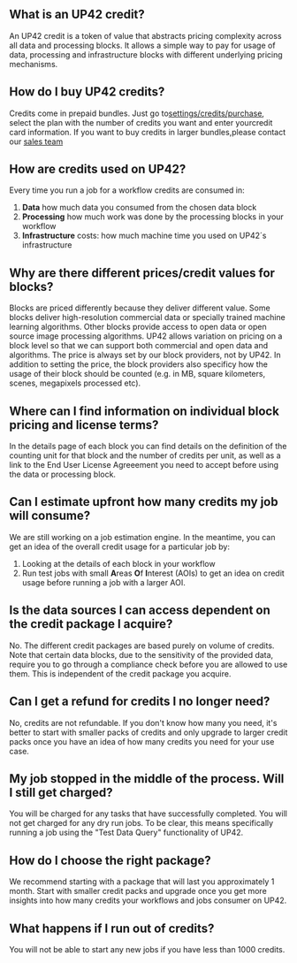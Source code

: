 ## What is an UP42 credit?

An UP42 credit is a token of value that abstracts pricing complexity across all data and processing blocks. It allows a simple way to pay for usage of data, processing and infrastructure blocks with different underlying pricing mechanisms.

## How do I buy UP42 credits?
 
Credits come in prepaid bundles. Just go to[settings/credits/purchase](https://up42.com/settings/credit/purchase), select the plan with the number of credits you want and enter yourcredit card information. If you want to buy credits in larger bundles,please contact our [sales team](mailto:sales@up42.com)

## How are credits used on UP42?

Every time you run a job for a workflow credits are consumed in:

 1. **Data** how much data you consumed from the chosen data block
 2. **Processing** how much work was done by the processing blocks in your workflow
 4. **Infrastructure** costs: how much machine time you used on UP42´s infrastructure

## Why are there different prices/credit values for blocks?

Blocks are priced differently because they deliver different value. Some blocks deliver high-resolution commercial data or specially trained machine learning algorithms. Other blocks provide access to open data or open source image processing algorithms. UP42 allows variation on pricing on a block level so that we can support both commercial and open data and algorithms. The price is always set by our block providers, not by UP42. In addition to setting the price, the block providers also specificy how the usage of their block should be counted (e.g. in MB, square kilometers, scenes, megapixels processed etc).

## Where can I find information on individual block pricing and license terms?

In the details page of each block you can find details on the definition of the counting unit for that block and the number of credits per unit, as well as a link to the End User License Agreeement you need to accept before using the data or processing block.

## Can I estimate upfront how many credits my job will consume?

We are still working on a job estimation engine. In the meantime, you can get an idea of the overall credit usage for a particular job by:

 1. Looking at the details of each block in your workflow
 2. Run test jobs with small **A**reas **O**f **I**nterest (AOIs) to get an idea on credit usage before running a job with a larger AOI.

## Is the data sources I can access dependent on the credit package I acquire?

No. The different credit packages are based purely on volume of credits. Note that certain data blocks, due to the sensitivity of the provided data, require you to go through a compliance check before you are allowed to use them. This is independent of the credit package you acquire.


## Can I get a refund for credits I no longer need?

No, credits are not refundable. If you don't know how many you need, it's better to start with smaller packs of credits and only upgrade to larger credit packs once you have an idea of how many credits you need for your use case.


## My job stopped in the middle of the process. Will I still get charged?

You will be charged for any tasks that have successfully completed. You will not get charged for any dry run jobs. To be clear, this means specifically running a job using the "Test Data Query" functionality of UP42.

## How do I choose the right package?

We recommend starting with a package that will last you approximately 1 month. Start with smaller credit packs and upgrade once you get more insights into how many credits your workflows and jobs consumer on UP42. 

## What happens if I run out of credits?

You will not be able to start any new jobs if you have less than 1000 credits.

<!-- 
Local Variables:
eval: (auto-fill-mode 0) 
eval: (visual-line-mode 1)
End:
-->
